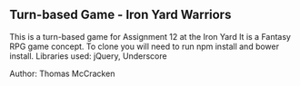 ## Turn-based Game - Iron Yard Warriors

This is a turn-based game for Assignment 12 at the Iron Yard
It is a Fantasy RPG game concept.
To clone you will need to run npm install and bower install.
Libraries used:
 jQuery, Underscore

Author: Thomas McCracken
